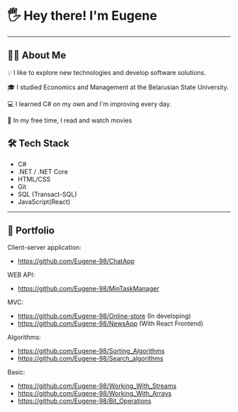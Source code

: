 # 🖐 Hey there! I'm Eugene
***
## 👨‍💻 About Me

💡  I like to explore new technologies and develop software solutions.
 
🎓 I studied Economics and Management at the Belarusian State University.

💻 I learned C# on my own and I'm improving every day.

📖 In my free time, I read and watch movies

## 🛠 Tech Stack 
* C#
* .NET / .NET Core
* HTML/CSS
* Git
* SQL (Transact-SQL)
* JavaScript(React)
***
## 🔗 Portfolio
Client-server application:
* https://github.com/Eugene-98/ChatApp

WEB API:
* https://github.com/Eugene-98/MinTaskManager

MVC:
* https://github.com/Eugene-98/Online-store (In developing)
* https://github.com/Eugene-98/NewsApp (With React Frontend)

Algorithms:
* https://github.com/Eugene-98/Sorting_Algorithms
* https://github.com/Eugene-98/Search_algorithms

Basic:
* https://github.com/Eugene-98/Working_With_Streams
* https://github.com/Eugene-98/Working_With_Arrays
* https://github.com/Eugene-98/Bit_Operations





